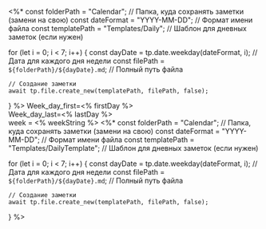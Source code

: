 <%*
const folderPath = "Calendar"; // Папка, куда сохранять заметки (замени на свою)
const dateFormat = "YYYY-MM-DD"; // Формат имени файла
const templatePath = "Templates/Daily"; // Шаблон для дневных заметок (если нужен)

for (let i = 0; i < 7; i++) {
    const dayDate = tp.date.weekday(dateFormat, i); // Дата для каждого дня недели
    const filePath = `${folderPath}/${dayDate}.md`; // Полный путь файла

    // Создание заметки
    await tp.file.create_new(templatePath, filePath, false);
}
%>
Week_day_first=<% firstDay %>  
Week_day_last=<% lastDay %>  
week = <% weekString %>
<%*
const folderPath = "Calendar"; // Папка, куда сохранять заметки (замени на свою)
const dateFormat = "YYYY-MM-DD"; // Формат имени файла
const templatePath = "Templates/DailyTemplate"; // Шаблон для дневных заметок (если нужен)

for (let i = 0; i < 7; i++) {
    const dayDate = tp.date.weekday(dateFormat, i); // Дата для каждого дня недели
    const filePath = `${folderPath}/${dayDate}.md`; // Полный путь файла

    // Создание заметки
    await tp.file.create_new(templatePath, filePath, false);
}
%>